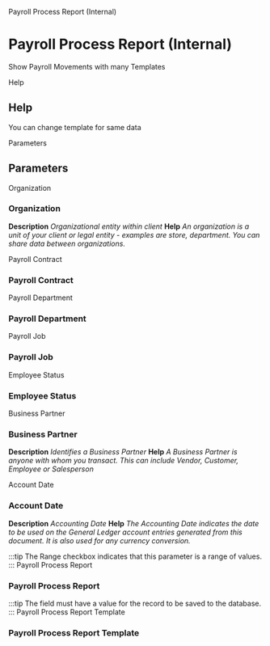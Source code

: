 
Payroll Process Report (Internal)
# Payroll Process Report (Internal)


Show Payroll Movements with many Templates

Help
## Help

You can change template for same data

Parameters
## Parameters


Organization
### Organization

**Description**
 *Organizational entity within client*
**Help**
 *An organization is a unit of your client or legal entity - examples are store, department. You can share data between organizations.*

Payroll Contract
### Payroll Contract


Payroll Department
### Payroll Department


Payroll Job
### Payroll Job


Employee Status
### Employee Status


Business Partner
### Business Partner

**Description**
 *Identifies a Business Partner*
**Help**
 *A Business Partner is anyone with whom you transact.  This can include Vendor, Customer, Employee or Salesperson*

Account Date
### Account Date

**Description**
 *Accounting Date*
**Help**
 *The Accounting Date indicates the date to be used on the General Ledger account entries generated from this document. It is also used for any currency conversion.*

:::tip
The Range checkbox indicates that this parameter is a range of values.
:::
Payroll Process Report
### Payroll Process Report


:::tip
The field must have a value for the record to be saved to the database.
:::
Payroll Process Report Template
### Payroll Process Report Template

